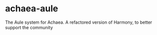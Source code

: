 # achaea-aule
The Aule system for Achaea. A refactored version of Harmony, to better support the community
